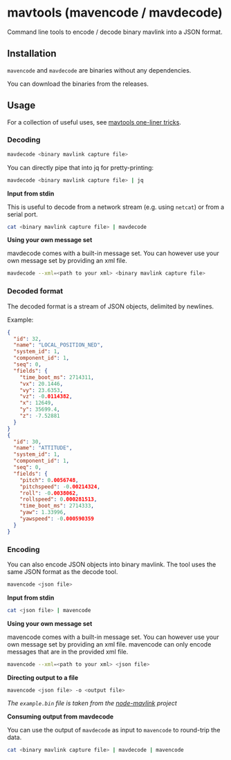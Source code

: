 # mavtools (mavencode / mavdecode)

Command line tools to encode / decode binary mavlink into a JSON format. 

## Installation

`mavencode` and `mavdecode` are binaries without any dependencies. 

You can download the binaries from the releases.

## Usage

For a collection of useful uses, see [mavtools one-liner tricks](oneliners.md).

### Decoding

```bash
mavdecode <binary mavlink capture file>
```

You can directly pipe that into jq for pretty-printing:

```bash
mavdecode <binary mavlink capture file> | jq
```

**Input from stdin**

This is useful to decode from a network stream (e.g. using `netcat`) or from a serial port.

```bash
cat <binary mavlink capture file> | mavdecode
```

**Using your own message set**

mavdecode comes with a built-in message set. You can however use your own message set by providing an xml file.

```bash
mavdecode --xml=<path to your xml> <binary mavlink capture file>
```


### Decoded format

The decoded format is a stream of JSON objects, delimited by newlines.

Example:
```json
{
  "id": 32,
  "name": "LOCAL_POSITION_NED",
  "system_id": 1,
  "component_id": 1,
  "seq": 0,
  "fields": {
    "time_boot_ms": 2714311,
    "vx": 20.1446,
    "vy": 23.6353,
    "vz": -0.0114382,
    "x": 12649,
    "y": 35699.4,
    "z": -7.52881
  }
}
{
  "id": 30,
  "name": "ATTITUDE",
  "system_id": 1,
  "component_id": 1,
  "seq": 0,
  "fields": {
    "pitch": 0.0056748,
    "pitchspeed": -0.00214324,
    "roll": -0.0038062,
    "rollspeed": 0.000281513,
    "time_boot_ms": 2714333,
    "yaw": 1.33996,
    "yawspeed": -0.000590359
  }
}
```

### Encoding

You can also encode JSON objects into binary mavlink. The tool uses the same JSON format as the decode tool.

```bash
mavencode <json file>
```

**Input from stdin**

```bash
cat <json file> | mavencode
```

**Using your own message set**

mavencode comes with a built-in message set. You can however use your own message set by providing an xml file.
mavencode can only encode messages that are in the provided xml file.
```bash
mavencode --xml=<path to your xml> <json file>
```

**Directing output to a file**

```bash
mavencode <json file> -o <output file>
```


*The `example.bin` file is taken from the [node-mavlink](https://github.com/ArduPilot/node-mavlink/blob/master/examples/mavlink-v2-3412-packets.bin) project*

**Consuming output from mavdecode**

You can use the output of `mavdecode` as input to `mavencode` to round-trip the data.

```bash
cat <binary mavlink capture file> | mavdecode | mavencode
```
